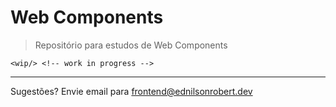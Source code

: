 # Web Components

> Repositório para estudos de Web Components

`<wip/> <!-- work in progress -->`

---

Sugestões? Envie email para <frontend@ednilsonrobert.dev>
